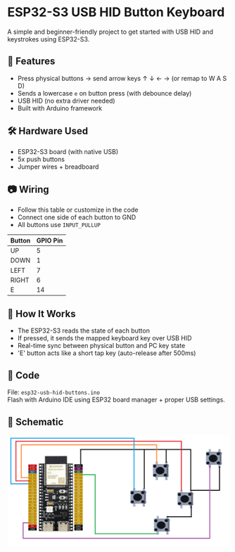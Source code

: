 # ESP32-S3 USB HID Button Keyboard
A simple and beginner-friendly project to get started with USB HID and keystrokes using ESP32-S3.

## 🧠 Features
- Press physical buttons → send arrow keys ↑ ↓ ← → (or remap to W A S D)
- Sends a lowercase `e` on button press (with debounce delay)
- USB HID (no extra driver needed)
- Built with Arduino framework

## 🛠️ Hardware Used
- ESP32-S3 board (with native USB)
- 5x push buttons
- Jumper wires + breadboard

## 📷 Wiring
- Follow this table or customize in the code  
- Connect one side of each button to GND  
- All buttons use `INPUT_PULLUP`

| Button | GPIO Pin |
|--------|----------|
| UP     | 5        |
| DOWN   | 1        |
| LEFT   | 7        |
| RIGHT  | 6        |
| E      | 14       |

## 🧪 How It Works
- The ESP32-S3 reads the state of each button
- If pressed, it sends the mapped keyboard key over USB HID
- Real-time sync between physical button and PC key state
- 'E' button acts like a short tap key (auto-release after 500ms)

## 💾 Code
File: `esp32-usb-hid-buttons.ino`  
Flash with Arduino IDE using ESP32 board manager + proper USB settings.

## 📸 Schematic
![Connect like below](Schematic.png)
